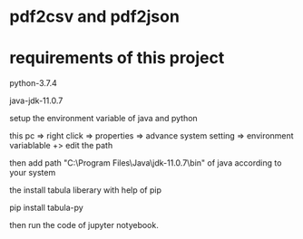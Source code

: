  
# pdf2csv and pdf2json


# requirements of this project

python-3.7.4

java-jdk-11.0.7

setup the environment variable of java and python

this pc => right click => properties => advance system setting => environment variablable +> edit the path 

then add path "C:\Program Files\Java\jdk-11.0.7\bin" of java according to your system

the install tabula liberary with help of pip

pip install tabula-py

then run the code of jupyter notyebook.
